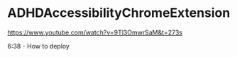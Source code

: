 # ADHDAccessibilityChromeExtension

https://www.youtube.com/watch?v=9Tl3OmwrSaM&t=273s

6:38 - How to deploy